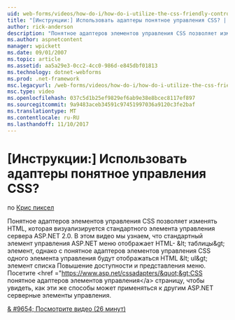 ```yaml
---
uid: web-forms/videos/how-do-i/how-do-i-utilize-the-css-friendly-control-adapters
title: "[Инструкции:] Использовать адаптеры понятное управления CSS? | Документы Майкрософт"
author: rick-anderson
description: "Понятное адаптеров элементов управления CSS позволяет изменять HTML, которая визуализируется стандартного элемента управления сервера ASP.NET 2.0. В этом видео мы узнаем, Стэн..."
ms.author: aspnetcontent
manager: wpickett
ms.date: 09/01/2007
ms.topic: article
ms.assetid: aa5a29e3-0cc2-4cc0-986d-e845dbf01813
ms.technology: dotnet-webforms
ms.prod: .net-framework
msc.legacyurl: /web-forms/videos/how-do-i/how-do-i-utilize-the-css-friendly-control-adapters
msc.type: video
ms.openlocfilehash: 037c5d1b25ef9829ef6ab9e38e8bcec8117ef897
ms.sourcegitcommit: 9a9483aceb34591c97451997036a9120c3fe2baf
ms.translationtype: MT
ms.contentlocale: ru-RU
ms.lasthandoff: 11/10/2017
---
```

<a name="how-do-i-utilize-the-css-friendly-control-adapters"></a>[Инструкции:] Использовать адаптеры понятное управления CSS?
====================
по [Крис пиксел](https://twitter.com/chrispels)

Понятное адаптеров элементов управления CSS позволяет изменять HTML, которая визуализируется стандартного элемента управления сервера ASP.NET 2.0. В этом видео мы узнаем, что стандартный элемент управления ASP.NET меню отображает HTML- &amp;lt; таблицы&amp;gt; элемент, однако с понятное адаптеров элементов управления CSS одного элемента управления будут отображаться HTML &amp;lt; ul&amp;gt; элемент списка Повышение доступности и представления меню. Посетите &lt;href =&quot;https://www.asp.net/cssadapters/&quot;&gt;CSS понятное адаптеров элементов управления&lt;/a&gt; страницу, чтобы увидеть, как эти же способы может применяться к другим ASP.NET серверные элементы управления.

[& #9654; Посмотрите видео (26 минут)](https://channel9.msdn.com/Blogs/ASP-NET-Site-Videos/how-do-i-utilize-the-css-friendly-control-adapters)
